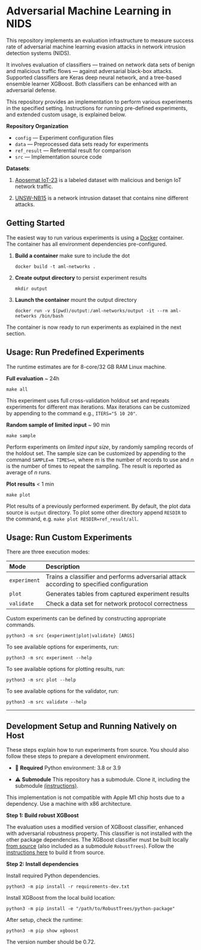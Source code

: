 # Adversarial Machine Learning in NIDS

This repository implements an evaluation infrastructure to measure success rate of adversarial machine learning evasion
attacks in network intrusion detection systems (NIDS).

It involves evaluation of classifiers — trained on network data sets of benign and malicious traffic flows — against 
adversarial black-box attacks. Supported classifiers are Keras deep neural network, and a tree-based ensemble learner 
XGBoost. Both classifiers can be enhanced with an adversarial defense.

This repository provides an implementation to perform various experiments in the specified setting. Instructions for
running pre-defined experiments, and extended custom usage, is explained below.

**Repository Organization**

- `config`     — Experiment configuration files              
- `data`       — Preprocessed data sets ready for experiments
- `ref_result` — Referential result for comparison          
- `src`        — Implementation source code                  

**Datasets**: 

1. [Aposemat IoT-23](https://www.stratosphereips.org/datasets-iot23/) is a labeled dataset with malicious and benign IoT
   network traffic.

2. [UNSW-NB15](https://research.unsw.edu.au/projects/unsw-nb15-dataset) is a network intrusion dataset that contains
   nine different attacks.

## Getting Started

The easiest way to run various experiments is using a [Docker](https://docs.docker.com/engine/install/) container.
The container has all environment dependencies pre-configured.

1. **Build a container** make sure to include the dot

    ```
    docker build -t aml-networks .
    ```

2. **Create output directory** to persist experiment results

    ```
    mkdir output
    ```

3. **Launch the container** mount the output directory

    ```
    docker run -v $(pwd)/output:/aml-networks/output -it --rm aml-networks /bin/bash
    ```

The container is now ready to run experiments as explained in the next section.

## Usage: Run Predefined Experiments

The runtime estimates are for 8-core/32 GB RAM Linux machine.

**Full evaluation** ~ 24h

```
make all
```

This experiment uses full cross-validation holdout set and repeats experiments for different max iterations. Max
iterations can be customized by appending to the command e.g., `ITERS="5 10 20"`.

**Random sample of limited input** ~ 90 min

```
make sample
```

Perform experiments on _limited input size_, by randomly sampling records of the holdout set. The sample size can be
customized by appending to the command `SAMPLE=m TIMES=n`, where $m$ is the number of records to use and $n$ is the
number of times to repeat the sampling. The result is reported as average of $n$ runs.

**Plot results** < 1 min

```
make plot
```

Plot results of a previously performed experiment. 
By default, the plot data source is `output` directory. 
To plot some other directory append `RESDIR` to the command,
e.g. `make plot RESDIR=ref_result/all`.

## Usage: Run Custom Experiments

There are three execution modes:

| Mode         | Description                                                                              |
|:-------------|:-----------------------------------------------------------------------------------------|
| `experiment` | Trains a classifier and performs adversarial attack according to specified configuration |
| `plot`       | Generates tables from captured experiment results                                        |
| `validate`   | Check a data set for network protocol correctness                                        |

Custom experiments can be defined by constructing appropriate commands.

```
python3 -m src {experiment|plot|validate} [ARGS]
```

To see available options for experiments, run:

```
python3 -m src experiment --help
```

To see available options for plotting results, run:

```
python3 -m src plot --help
```

To see available options for the validator, run:

```
python3 -m src validate --help
```

---

## Development Setup and Running Natively on Host

These steps explain how to run experiments from source.
You should also follow these steps to prepare a development environment.

- :snake: **Required** Python environment: 3.8 or 3.9

- :warning: **Submodule** This repository has a submodule. Clone it, including the submodule
  [(instructions)](https://stackoverflow.com/a/4438292).

This implementation is not compatible with Apple M1 chip hosts due to a dependency. Use a machine with x86 architecture.

**Step 1: Build robust XGBoost**

The evaluation uses a modified version of XGBoost classifier, enhanced with adversarial robustness property. This
classifier is not installed with the other package dependencies. The XGBoost classifier must be built
locally [from source](https://github.com/chenhongge/RobustTrees) (also included as a submodule `RobustTrees`). Follow
the
[instructions here](https://github.com/chenhongge/RobustTrees/tree/master/python-package#from-source) to build it from
source.

**Step 2: Install dependencies**

Install required Python dependencies.

```
python3 -m pip install -r requirements-dev.txt
```

Install XGBoost from the local build location:

```
python3 -m pip install -e "/path/to/RobustTrees/python-package"
```

After setup, check the runtime:

```
python3 -m pip show xgboost
```

The version number should be 0.72.